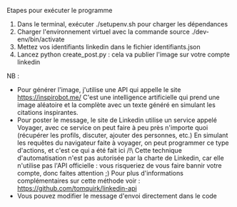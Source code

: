 Etapes pour exécuter le programme
1. Dans le terminal, exécuter ./setupenv.sh pour charger les dépendances 
2. Charger l'environnement virtuel avec la commande source ./dev-env/bin/activate 
3. Mettez vos identifiants linkedin dans le fichier identifiants.json
4. Lancez python create_post.py : cela va publier l'image sur votre compte linkedin

NB : 
- Pour générer l'image, j'utilise une API qui appelle le site https://inspirobot.me/
C'est une intelligence artificielle qui prend une image aléatoire et la complète avec un texte généré en simulant les citations inspirantes.
- Pour poster le message, le site de Linkedin utilise un service appelé Voyager, avec ce service on peut faire à peu près n'importe quoi (récupérer les profils, discuter, ajouter des personnes, etc.)
En simulant les requêtes du navigateur faite à  voyager, on peut programmer ce type d'actions, et c'est ce qui a été fait ici
/!\ Cette technique d'automatisation n'est pas autorisée par la charte de Linkedin, car elle n'utilise pas l'API officielle : vous risqueriez de vous faire bannir votre compte, donc faites attention ;)
Pour plus d'informations complémentaires sur cette méthode voir : https://github.com/tomquirk/linkedin-api
- Vous pouvez modifier le message d'envoi directement dans le code


